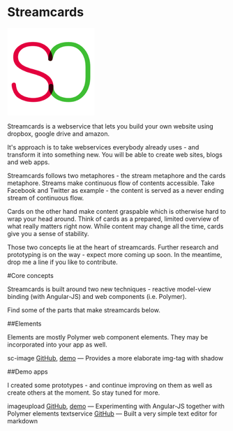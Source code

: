 Streamcards
===========

![streamcards logo](streamcards-logo-xsmall.png)

Streamcards is a webservice that lets you build your own website using dropbox, google drive and amazon.

It's approach is to take webservices everybody already uses - and transform it into something new. You will be able to create web sites, blogs and web apps.

Streamcards follows two metaphores - the stream metaphore and the cards metaphore. Streams make continuous flow of contents accessible. Take Facebook and Twitter as example - the content is served as a never ending stream of continuous flow.

Cards on the other hand make content graspable which is otherwise hard to wrap your head around. Think of cards as a prepared, limited overview of what really matters right now. While content may change all the time, cards give you a sense of stability.

Those two concepts lie at the heart of streamcards. Further research and prototyping is on the way - expect more coming up soon. In the meantime, drop me a line if you like to contribute.

#Core concepts

Streamcards is built around two new techniques - reactive model-view binding (with Angular-JS) and web components (i.e. Polymer).

Find some of the parts that make streamcards below.

##Elements

Elements are mostly Polymer web component elements. They may be incorporated into your app as well.

sc-image [GitHub][0], [demo][1] &mdash; Provides a more elaborate img-tag with shadow

##Demo apps

I created some prototypes - and continue improving on them as well as create others at the moment. So stay tuned for more.

imageupload [GitHub][2], [demo][3] &mdash; Experimenting with Angular-JS together with Polymer elements
textservice [GitHub][4] &mdash; Built a very simple text editor for markdown


[0]:https://github.com/streamcards/sc-image
[1]:http://streamcards.github.io/sc-image/

[2]:https://github.com/streamcards/imageupload
[3]:http://streamcards.github.io/imageupload/

[4]:https://github.com/streamcards/streamcards-textservice
